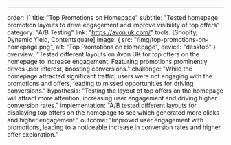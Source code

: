 ---
order: 11
title: "Top Promotions on Homepage"
subtitle: "Tested homepage promotion layouts to drive engagement and improve visibility of top offers"
category: "A/B Testing"
link: "https://avon.uk.com/"
tools: [Shopify, Dynamic Yield, Contentsquare]
image: {
    src: "/img/top-promotions-on-homepage.png",
    alt: "Top Promotions on Homepage",
    device: "desktop"
}
overview: "Tested different layouts on Avon UK for top offers on the homepage to increase engagement. Featuring promotions prominently drives user interest, boosting conversions."
challenge: "While the homepage attracted significant traffic, users were not engaging with the promotions and offers, leading to missed opportunities for driving conversions."
hypothesis: "Testing the layout of top offers on the homepage will attract more attention, increasing user engagement and driving higher conversion rates."
implementation: "A/B tested different layouts for displaying top offers on the homepage to see which generated more clicks and higher engagement."
outcome: "Improved user engagement with promotions, leading to a noticeable increase in conversion rates and higher offer exploration."